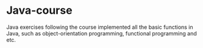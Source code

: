 # Java-course
Java exercises following the course
implemented all the basic functions in Java, such as object-orientation programming, functional programming and etc.
